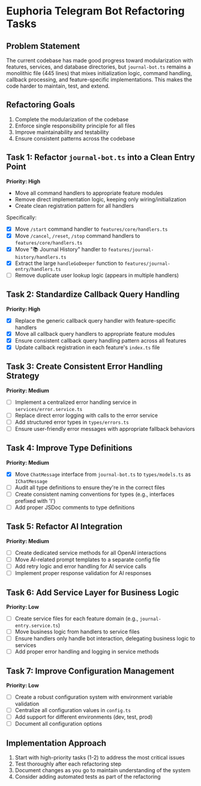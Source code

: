 # Euphoria Telegram Bot Refactoring Tasks

## Problem Statement
The current codebase has made good progress toward modularization with features, services, and database directories, but `journal-bot.ts` remains a monolithic file (445 lines) that mixes initialization logic, command handling, callback processing, and feature-specific implementations. This makes the code harder to maintain, test, and extend.

## Refactoring Goals
1. Complete the modularization of the codebase
2. Enforce single responsibility principle for all files
3. Improve maintainability and testability
4. Ensure consistent patterns across the codebase

## Task 1: Refactor `journal-bot.ts` into a Clean Entry Point
**Priority: High**
- Move all command handlers to appropriate feature modules
- Remove direct implementation logic, keeping only wiring/initialization
- Create clean registration pattern for all handlers

Specifically:
- [x] Move `/start` command handler to `features/core/handlers.ts`
- [x] Move `/cancel`, `/reset`, `/stop` command handlers to `features/core/handlers.ts`
- [x] Move "📚 Journal History" handler to `features/journal-history/handlers.ts`
- [x] Extract the large `handleGoDeeper` function to `features/journal-entry/handlers.ts`
- [ ] Remove duplicate user lookup logic (appears in multiple handlers)

## Task 2: Standardize Callback Query Handling
**Priority: High**
- [x] Replace the generic callback query handler with feature-specific handlers
- [x] Move all callback query handlers to appropriate feature modules
- [x] Ensure consistent callback query handling pattern across all features
- [x] Update callback registration in each feature's `index.ts` file

## Task 3: Create Consistent Error Handling Strategy
**Priority: Medium**
- [ ] Implement a centralized error handling service in `services/error.service.ts`
- [ ] Replace direct error logging with calls to the error service
- [ ] Add structured error types in `types/errors.ts`
- [ ] Ensure user-friendly error messages with appropriate fallback behaviors

## Task 4: Improve Type Definitions
**Priority: Medium**
- [x] Move `ChatMessage` interface from `journal-bot.ts` to `types/models.ts` as `IChatMessage`
- [ ] Audit all type definitions to ensure they're in the correct files
- [ ] Create consistent naming conventions for types (e.g., interfaces prefixed with 'I')
- [ ] Add proper JSDoc comments to type definitions

## Task 5: Refactor AI Integration
**Priority: Medium**
- [ ] Create dedicated service methods for all OpenAI interactions
- [ ] Move AI-related prompt templates to a separate config file
- [ ] Add retry logic and error handling for AI service calls
- [ ] Implement proper response validation for AI responses

## Task 6: Add Service Layer for Business Logic
**Priority: Low**
- [ ] Create service files for each feature domain (e.g., `journal-entry.service.ts`)
- [ ] Move business logic from handlers to service files
- [ ] Ensure handlers only handle bot interaction, delegating business logic to services
- [ ] Add proper error handling and logging in service methods

## Task 7: Improve Configuration Management
**Priority: Low**
- [ ] Create a robust configuration system with environment variable validation
- [ ] Centralize all configuration values in `config.ts`
- [ ] Add support for different environments (dev, test, prod)
- [ ] Document all configuration options

## Implementation Approach
1. Start with high-priority tasks (1-2) to address the most critical issues
2. Test thoroughly after each refactoring step
3. Document changes as you go to maintain understanding of the system
4. Consider adding automated tests as part of the refactoring 